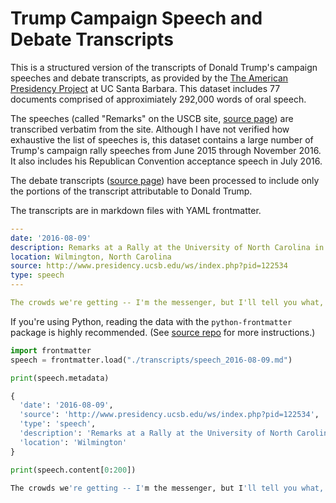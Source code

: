 # Trump Campaign Speech and Debate Transcripts

This is a structured version of the transcripts of Donald Trump's campaign speeches and debate transcripts, as provided by the [The American Presidency Project](http://www.presidency.ucsb.edu/index.php) at UC Santa Barbara. This dataset includes 77 documents comprised of approximiately 292,000 words of oral speech.

The speeches (called "Remarks" on the USCB site, [source page](http://www.presidency.ucsb.edu/2016_election_speeches.php?candidate=45&campaign=2016TRUMP&doctype=5000)) are transcribed verbatim from the site. Although I have not verified how exhaustive the list of speeches is, this dataset contains a large number of Trump's campaign rally speeches from June 2015 through November 2016. It also includes his Republican Convention acceptance speech in July 2016. 


The debate transcripts ([source page](http://www.presidency.ucsb.edu/debates.php)) have been processed to include only the portions of the transcript attributable to Donald Trump.

The transcripts are in markdown files with YAML frontmatter. 

```yaml
---
date: '2016-08-09'
description: Remarks at a Rally at the University of North Carolina in Wilmington
location: Wilmington, North Carolina
source: http://www.presidency.ucsb.edu/ws/index.php?pid=122534
type: speech
---

The crowds we're getting -- I'm the messenger, but I'll tell you what, the message is the right message. We're tired of incompetence. We're tired of not taking care of our military. We're tired of not taking care of our vets, who are being taken care of very poorly. We're tired of so many different things. And this is what happens. So, our mayor, my friend, Rudy Giuliani just walks, I'm t [ ... etc. ... ]
```

If you're using Python, reading the data with the `python-frontmatter` package is highly recommended. (See [source repo](https://github.com/eyeseast/python-frontmatter) for more instructions.)




```python
import frontmatter
speech = frontmatter.load("./transcripts/speech_2016-08-09.md")

print(speech.metadata)
```
```python
{
  'date': '2016-08-09',
  'source': 'http://www.presidency.ucsb.edu/ws/index.php?pid=122534',
  'type': 'speech', 
  'description': 'Remarks at a Rally at the University of North Carolina in Wilmington',
  'location': 'Wilmington'
}
```

```python
print(speech.content[0:200])
```
```python
The crowds we're getting -- I'm the messenger, but I'll tell you what, the message is the right message. We're tired of incompetence. We're tired of not taking care of our military. We're tired of not
```
